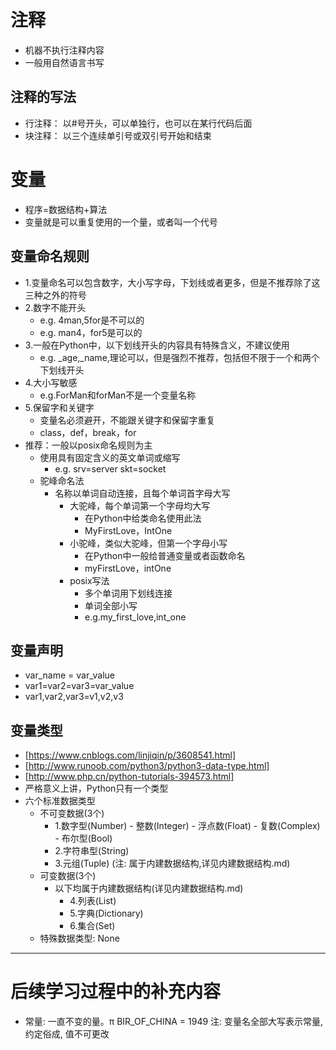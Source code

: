 # 注释
- 机器不执行注释内容
- 一般用自然语言书写
## 注释的写法
   - 行注释： 以#号开头，可以单独行，也可以在某行代码后面
   - 块注释： 以三个连续单引号或双引号开始和结束
# 变量
- 程序=数据结构+算法
- 变量就是可以重复使用的一个量，或者叫一个代号
## 变量命名规则
   - 1.变量命名可以包含数字，大小写字母，下划线或者更多，但是不推荐除了这三种之外的符号
   - 2.数字不能开头
       - e.g. 4man,5for是不可以的
       - e.g. man4，for5是可以的
   - 3.一般在Python中，以下划线开头的内容具有特殊含义，不建议使用
       - e.g. _age,_name,理论可以，但是强烈不推荐，包括但不限于一个和两个下划线开头
   - 4.大小写敏感
       - e.g.ForMan和forMan不是一个变量名称
   - 5.保留字和关键字
       - 变量名必须避开，不能跟关键字和保留字重复
       - class，def，break，for              
   - 推荐：一般以posix命名规则为主
       - 使用具有固定含义的英文单词或缩写
           - e.g. srv=server skt=socket
       - 驼峰命名法
           - 名称以单词自动连接，且每个单词首字母大写
               - 大驼峰，每个单词第一个字母均大写
                   - 在Python中给类命名使用此法
                   - MyFirstLove，IntOne
               - 小驼峰，类似大驼峰，但第一个字母小写
                   - 在Python中一般给普通变量或者函数命名
                   - myFirstLove，intOne
               - posix写法
                   - 多个单词用下划线连接
                   - 单词全部小写
                   - e.g.my_first_love,int_one
## 变量声明
- var_name = var_value
- var1=var2=var3=var_value
- var1,var2,var3=v1,v2,v3
## 变量类型
- [https://www.cnblogs.com/linjiqin/p/3608541.html]
- [http://www.runoob.com/python3/python3-data-type.html]
- [http://www.php.cn/python-tutorials-394573.html]
- 严格意义上讲，Python只有一个类型
- 六个标准数据类型
    - 不可变数据(3个)
       - 1.数字型(Number)
             - 整数(Integer)
             - 浮点数(Float)
             - 复数(Complex)
             - 布尔型(Bool)
       - 2.字符串型(String)
       - 3.元组(Tuple) (注: 属于内建数据结构,详见内建数据结构.md)
    - 可变数据(3个)
       - 以下均属于内建数据结构(详见内建数据结构.md)
           - 4.列表(List)
           - 5.字典(Dictionary)
           - 6.集合(Set)
    - 特殊数据类型: None
---------------------------------------------------------------------------------------------------------------
# 后续学习过程中的补充内容
- 常量: 一直不变的量。π
   BIR_OF_CHINA = 1949
   注: 变量名全部大写表示常量, 约定俗成, 值不可更改